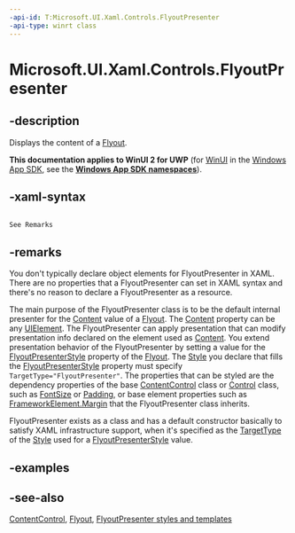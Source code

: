 ```yaml
---
-api-id: T:Microsoft.UI.Xaml.Controls.FlyoutPresenter
-api-type: winrt class
---
```


<!-- Class syntax.
public class FlyoutPresenter : Windows.UI.Xaml.Controls.ContentControl, Windows.UI.Xaml.Controls.IFlyoutPresenter
-->

# Microsoft.UI.Xaml.Controls.FlyoutPresenter

## -description
Displays the content of a [Flyout](flyout.md).

**This documentation applies to WinUI 2 for UWP** (for [WinUI](/windows/apps/winui/winui3/) in the [Windows App SDK](/windows/apps/windows-app-sdk/), see the **[Windows App SDK namespaces](/windows/windows-app-sdk/api/winrt/)**).

## -xaml-syntax
```xaml

See Remarks

```


## -remarks
You don't typically declare object elements for FlyoutPresenter in XAML. There are no properties that a FlyoutPresenter can set in XAML syntax and there's no reason to declare a FlyoutPresenter as a resource.

The main purpose of the FlyoutPresenter class is to be the default internal presenter for the [Content](flyout_content.md) value of a [Flyout](flyout.md). The [Content](flyout_content.md) property can be any [UIElement](../microsoft.ui.xaml/uielement.md). The FlyoutPresenter can apply presentation that can modify presentation info declared on the element used as [Content](flyout_content.md). You extend presentation behavior of the FlyoutPresenter by setting a value for the [FlyoutPresenterStyle](flyout_flyoutpresenterstyle.md) property of the [Flyout](flyout.md). The [Style](../microsoft.ui.xaml/style.md) you declare that fills the [FlyoutPresenterStyle](flyout_flyoutpresenterstyle.md) property must specify `TargetType="FlyoutPresenter"`. The properties that can be styled are the dependency properties of the base [ContentControl](contentcontrol.md) class or [Control](control.md) class, such as [FontSize](control_fontsize.md) or [Padding](control_padding.md), or base element properties such as [FrameworkElement.Margin](../microsoft.ui.xaml/frameworkelement_margin.md) that the FlyoutPresenter class inherits.

FlyoutPresenter exists as a class and has a default constructor basically to satisfy XAML infrastructure support, when it's specified as the [TargetType](../microsoft.ui.xaml/style_targettype.md) of the [Style](../microsoft.ui.xaml/style.md) used for a [FlyoutPresenterStyle](flyout_flyoutpresenterstyle.md) value.

## -examples

## -see-also
[ContentControl](contentcontrol.md), [Flyout](flyout.md), [FlyoutPresenter styles and templates](/windows/apps/design/style/xaml-styles)
